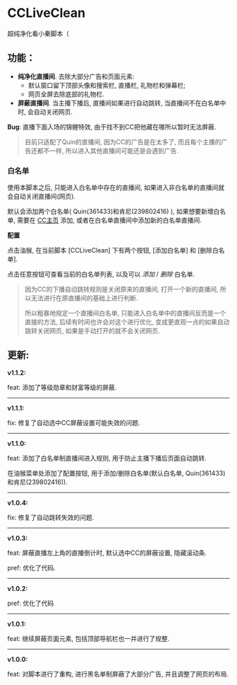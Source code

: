 # CCLiveClean

超纯净化看小秦脚本（

## 功能：

- **纯净化直播间**. 去除大部分广告和页面元素:
    - 默认窗口留下顶部头像和搜索栏, 直播栏, 礼物栏和弹幕栏;
    - 网页全屏去除底部的礼物栏.
- **屏蔽直播间**. 当主播下播后, 直播间如果进行自动跳转, 当直播间不在白名单中时, 会自动关闭网页.

**Bug**: 直播下面入场的锦鲤特效, 由于找不到CC把他藏在哪所以暂时无法屏蔽.

> 目前只适配了Quin的直播间, 因为CC的广告是在太多了, 而且每个主播的广告还都不一样, 所以进入其他直播间可能还是会遇到广告.

### 白名单

使用本脚本之后, 只能进入白名单中存在的直播间, 如果进入非白名单的直播间就会自动关闭直播间(网页).

默认会添加两个白名单( Quin(361433)和肯尼(239802416) ), 如果想要新增白名单, 需要在 [CC主页](https://cc.163.com/) 添加,
或者在白名单直播间中添加新的白名单直播间.

**配置**

点击油猴, 在当前脚本 \[CCLiveClean\] 下有两个按钮, \[添加白名单\] 和 \[删除白名单\].

点击任意按钮可查看当前的白名单列表, 以及可以 *添加* / *删除* 白名单.

> 因为CC的下播自动跳转规则是关闭原来的直播间, 打开一个新的直播间, 所以无法进行在原直播间的基础上进行判断.
>
> 所以粗暴地规定一个直播间白名单, 只能进入白名单中的直播间反而是一个直接的方法,
> 后续有时间也许会对这个进行优化, 变成更直观一点的如果自动跳转关闭网页, 如果是手动打开的就不会关闭网页.

## 更新:

**v1.1.2:**

feat:
添加了等级勋章和财富等级的屏蔽.

---

**v1.1.1:**

fix:
修复了自动选中CC屏蔽设置可能失效的问题.

---

**v1.1.0:**

feat:
添加了白名单制直播间进入规则, 用于防止主播下播后页面自动跳转.

在油猴菜单处添加了配置按钮, 用于添加/删除白名单(默认白名单, Quin(361433)和肯尼(239802416)).

---

**v1.0.4:**

fix: 修复了自动跳转失效的问题.

---

**v1.0.3:**

feat: 屏蔽直播左上角的直播倒计时, 默认选中CC的屏蔽设置, 隐藏滚动条.

pref: 优化了代码.

---

**v1.0.2:**

pref: 优化了代码

---

**v1.0.1:**

feat: 继续屏蔽页面元素, 包括顶部导航栏也一并进行了规整.

---

**v1.0.0:**

feat: 对脚本进行了重构, 进行黑名单制屏蔽了大部分广告, 并且调整了网页的布局.
